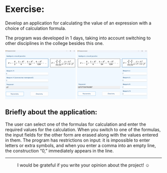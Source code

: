 # **Exercise:**

Develop an application for calculating the value of an expression with a choice of calculation formula.

The program was developed in 1 days, taking into account switching to other disciplines in the college besides this one.

<img align="center" src="https://github.com/alenoktee/Formulas/blob/master/formula%201.png" width="45%"></img>
<img align="center" src="https://github.com/alenoktee/Formulas/blob/master/formula%202.png" width="45%"></img>

## **Briefly about the application:**

The user can select one of the formulas for calculation and enter the required values for the calculation. When you switch to one of the formulas, the input fields for the other form are erased along with the values ​​entered in them.
The program has restrictions on input: it is impossible to enter letters or extra symbols, and when you enter a comma into an empty line, the construction “0,” immediately appears in the line.

---

<p align="center">I would be grateful if you write your opinion about the project! ☺️</p>
